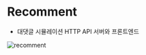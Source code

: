 # Recomment
* 대댓글 시뮬레이션 HTTP API 서버와 프론트엔드  

![recomment](https://user-images.githubusercontent.com/12610035/136926043-491cc55e-1dfe-47e3-b336-eb3d233638d8.gif)

